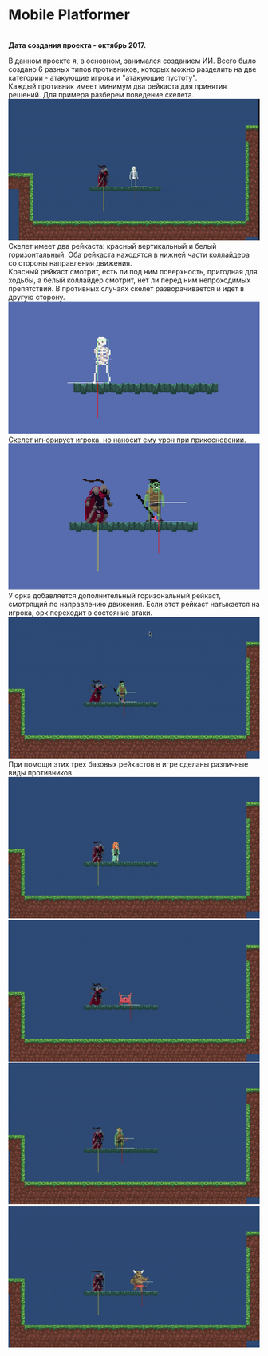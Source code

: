 # Mobile Platformer
<br>
<b>Дата создания проекта - октябрь 2017.</b>
<br>

В данном проекте я, в основном, занимался созданием ИИ. Всего было создано 6 разных типов противников, которых можно разделить на две категории -
атакующие игрока и "атакующие пустоту".<br>
Каждый противник имеет минимум два рейкаста для принятия решений. Для примера разберем поведение скелета.
<br>
<img src="/Images/skeleton.gif"></img>
<br>
Скелет имеет два рейкаста: красный вертикальный и белый горизонтальный. Оба рейкаста находятся в нижней части коллайдера со стороны направления движения.
<br>
Красный рейкаст смотрит, есть ли под ним поверхность, пригодная для ходьбы, а белый коллайдер смотрит, нет ли перед ним непроходимых препятствий. В противных случаях скелет разворачивается и идет в другую сторону.
<br>
<img src="/Images/skeleton.png"></img>
<br>
Скелет игнорирует игрока, но наносит ему урон при прикосновении.
<br>
<img src="/Images/orc.png"></img>
<br>
У орка добавляется дополнительный горизональный рейкаст, смотрящий по направлению движения. Если этот рейкаст натыкается на игрока, орк переходит в состояние атаки.
<br>
<img src="/Images/orc.gif"></img>
<br>
При помощи этих трех базовых рейкастов в игре сделаны различные виды противников.
<br>
<img src="/Images/stationary.gif"></img>
<br>
<img src="/Images/crab.gif"></img>
<br>
<img src="/Images/ranged.gif"></img>
<br>
<img src="/Images/charge.gif"></img>
<br>
